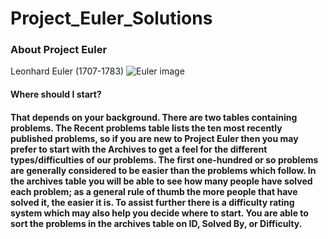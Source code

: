 # Project_Euler_Solutions

### About Project Euler
Leonhard Euler (1707-1783)
![Euler image](https://upload.wikimedia.org/wikipedia/commons/thumb/d/d7/Leonhard_Euler.jpg/220px-Leonhard_Euler.jpg)


#### Where should I start?
#### That depends on your background. There are two tables containing problems. The Recent problems table lists the ten most recently published problems, so if you are new to Project Euler then you may prefer to start with the Archives to get a feel for the different types/difficulties of our problems. The first one-hundred or so problems are generally considered to be easier than the problems which follow. In the archives table you will be able to see how many people have solved each problem; as a general rule of thumb the more people that have solved it, the easier it is. To assist further there is a difficulty rating system which may also help you decide where to start. You are able to sort the problems in the archives table on ID, Solved By, or Difficulty.

